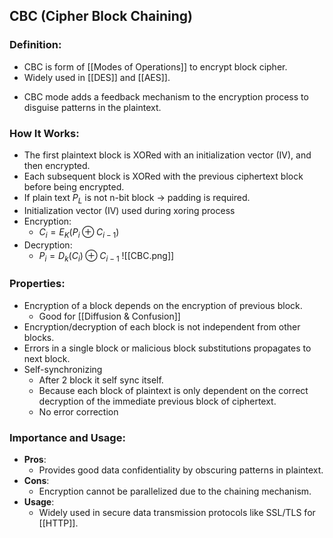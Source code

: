 ## CBC (Cipher Block Chaining)

### Definition:
- CBC is form of [[Modes of Operations]] to encrypt block cipher.
- Widely used in [[DES]] and [[AES]].
* CBC mode adds a feedback mechanism to the encryption process to disguise patterns in the plaintext.
### How It Works:
- The first plaintext block is XORed with an initialization vector (IV), and then encrypted. 
- Each subsequent block is XORed with the previous ciphertext block before being encrypted.
- If plain text $P_L$ is not n-bit block -> padding is required.
- Initialization vector (IV) used during xoring process
- Encryption:
	- $C_i = E_K(P_i \oplus C_{i-1})$
- Decryption:
	- $P_i = D_k(C_i) \oplus C_{i-1}$
![[CBC.png]]
### Properties:
- Encryption of a block depends on the encryption of previous block.
	- Good for [[Diffusion & Confusion]]
- Encryption/decryption of each block is not independent from other blocks.
- Errors in a single block or malicious block substitutions propagates to next block.
- Self-synchronizing
	- After 2 block it self sync itself.
	- Because each block of plaintext is only dependent on the correct decryption of the immediate previous block of ciphertext.
  - No error correction
### Importance and Usage:
- **Pros**: 
	- Provides good data confidentiality by obscuring patterns in plaintext.
- **Cons**: 
	- Encryption cannot be parallelized due to the chaining mechanism.
- **Usage**: 
	- Widely used in secure data transmission protocols like SSL/TLS for [[HTTP]].